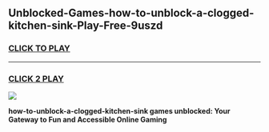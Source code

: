 
## Unblocked-Games-how-to-unblock-a-clogged-kitchen-sink-Play-Free-9uszd
<h3>
<a href="https://premium76.site?title=how-to-unblock-a-clogged-kitchen-sink&ref=23A">CLICK TO PLAY</a></h3>
<hr>

<h3>
<a href="https://premium76.site?title=how-to-unblock-a-clogged-kitchen-sink&ref=23A">CLICK 2 PLAY</a>
  
</h3>

<a href="https://premium76.site?title=how-to-unblock-a-clogged-kitchen-sink&ref=23A"><img src="https://clearcache.store/games.png"></a>


**how-to-unblock-a-clogged-kitchen-sink games unblocked: Your Gateway to Fun and Accessible Online Gaming**
